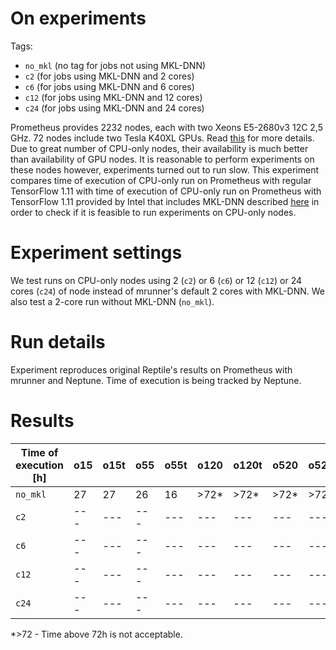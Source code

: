 # On experiments
 
Tags:
- `no_mkl` (no tag for jobs not using MKL-DNN)
- `c2` (for jobs using MKL-DNN and 2 cores)
- `c6` (for jobs using MKL-DNN and 6 cores)
- `c12` (for jobs using MKL-DNN and 12 cores)
- `c24` (for jobs using MKL-DNN and 24 cores)

Prometheus provides 2232 nodes, each with two Xeons E5-2680v3 12C 2,5 GHz. 72 nodes include two Tesla K40XL GPUs. Read [this](https://pl.wikipedia.org/wiki/Prometheus_(superkomputer)) for more details. Due to great number of CPU-only nodes, their availability is much better than availability of GPU nodes. It is reasonable to perform experiments on these nodes however, experiments turned out to run slow. This experiment compares time of execution of CPU-only run on Prometheus with regular TensorFlow 1.11 with time of execution of CPU-only run on Prometheus with TensorFlow 1.11 provided by Intel that includes MKL-DNN described [here](https://software.intel.com/en-us/articles/intel-optimization-for-tensorflow-installation-guide) in order to check if it is feasible to run experiments on CPU-only nodes.

# Experiment settings

We test runs on CPU-only nodes using 2 (`c2`) or 6 (`c6`) or 12 (`c12`) or 24 cores (`c24`) of node instead of mrunner's default 2 cores with MKL-DNN. We also test a 2-core run without MKL-DNN (`no_mkl`).

# Run details
Experiment reproduces original Reptile's results on Prometheus with mrunner and Neptune. Time of execution is being tracked by Neptune.

# Results

Time of execution [h] | o15 | o15t | o55 | o55t | o120 | o120t | o520 | o520t | m15 | m15t | m55 | m55t
--- | --- | --- | --- |--- |--- |--- | --- | --- | --- | --- | --- | ---
`no_mkl` | 27 | 27 | 26 | 16 | >72* | >72* | >72* | >72* | >72* | >72* | >72* | >72*
`c2`  | --- | --- | --- |--- | --- | --- | --- | --- | --- | --- | --- | ---
`c6`  | --- | --- | --- | --- | --- | --- | --- | --- | --- | --- | --- | ---
`c12`  | --- | --- | --- | --- | --- | --- | --- | --- | --- | --- | --- | ---
`c24`  | --- | --- | --- | --- | --- | --- | --- | --- | --- | --- | --- | ---

\*>72 - Time above 72h is not acceptable.
